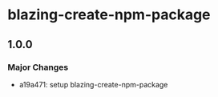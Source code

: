 # blazing-create-npm-package

## 1.0.0

### Major Changes

- a19a471: setup blazing-create-npm-package
